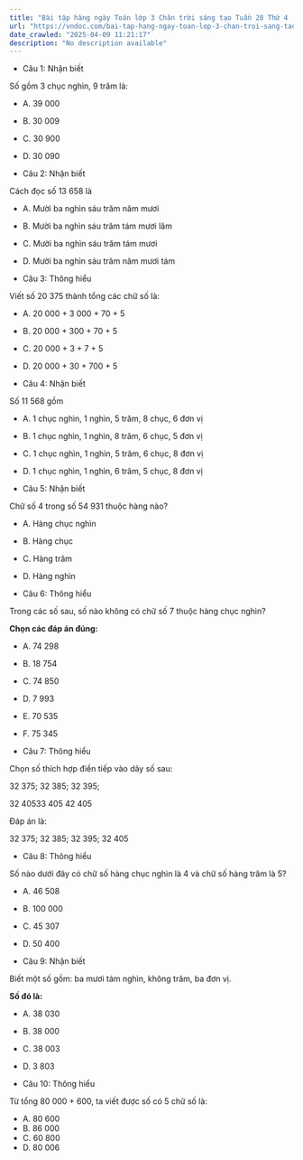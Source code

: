 ```yaml
---
title: "Bài tập hàng ngày Toán lớp 3 Chân trời sáng tạo Tuần 28 Thứ 4 - VnDoc.com"
url: "https://vndoc.com/bai-tap-hang-ngay-toan-lop-3-chan-troi-sang-tao-tuan-28-thu-4-339563"
date_crawled: "2025-04-09 11:21:17"
description: "No description available"
---
```


* Câu 1:  Nhận biết

Số gồm 3 chục nghìn, 9 trăm là:

  * A. 39 000 
  * B. 30 009 
  * C. 30 900 
  * D. 30 090 



* Câu 2:  Nhận biết

Cách đọc số 13 658 là

  * A. Mười ba nghìn sáu trăm năm mươi 
  * B. Mười ba nghìn sáu trăm tám mươi lăm 
  * C. Mười ba nghìn sáu trăm tám mươi 
  * D. Mười ba nghìn sáu trăm năm mươi tám 



* Câu 3:  Thông hiểu

Viết số 20 375 thành tổng các chữ số là:

  * A. 20 000 + 3 000 + 70 + 5 
  * B. 20 000 + 300 + 70 + 5 
  * C. 20 000 + 3 + 7 + 5 
  * D. 20 000 + 30 + 700 + 5 



* Câu 4:  Nhận biết

Số 11 568 gồm

  * A. 1 chục nghìn, 1 nghìn, 5 trăm, 8 chục, 6 đơn vị 
  * B. 1 chục nghìn, 1 nghìn, 8 trăm, 6 chục, 5 đơn vị 
  * C. 1 chục nghìn, 1 nghìn, 5 trăm, 6 chục, 8 đơn vị 
  * D. 1 chục nghìn, 1 nghìn, 6 trăm, 5 chục, 8 đơn vị 



* Câu 5:  Nhận biết

Chữ số 4 trong số 54 931 thuộc hàng nào?

  * A. Hàng chục nghìn 
  * B. Hàng chục 
  * C. Hàng trăm 
  * D. Hàng nghìn 



* Câu 6:  Thông hiểu

Trong các số sau, số nào không có chữ số 7 thuộc hàng chục nghìn?

**Chọn các đáp án đúng:**

  * A. 74 298 
  * B. 18 754 
  * C. 74 850 
  * D. 7 993 
  * E. 70 535 
  * F. 75 345 



* Câu 7:  Thông hiểu

Chọn số thích hợp điền tiếp vào dãy số sau:

32 375; 32 385; 32 395; 

32 40533 405 42 405

Đáp án là:

32 375; 32 385; 32 395; 32 405

* Câu 8:  Thông hiểu

Số nào dưới đây có chữ số hàng chục nghìn là 4 và chữ số hàng trăm là 5?

  * A. 46 508 
  * B. 100 000 
  * C. 45 307 
  * D. 50 400 



* Câu 9:  Nhận biết

Biết một số gồm: ba mươi tám nghìn, không trăm, ba đơn vị.

**Số đó là:**

  * A. 38 030 
  * B. 38 000 
  * C. 38 003 
  * D. 3 803 



* Câu 10:  Thông hiểu

Từ tổng 80 000 + 600, ta viết được số có 5 chữ số là:

  * A. 80 600 
  * B. 86 000 
  * C. 60 800 
  * D. 80 006 


